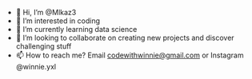 - 👋 Hi, I’m @Mlkaz3
- 👀 I’m interested in coding 
- 🌱 I’m currently learning data science
- 💞️ I’m looking to collaborate on creating new projects and discover challenging stuff
- 📫 How to reach me? Email codewithwinnie@gmail.com or Instagram @winnie.yxl

<!---
Mlkaz3/Mlkaz3 is a ✨ special ✨ repository because its `README.md` (this file) appears on your GitHub profile.
You can click the Preview link to take a look at your changes.
--->
